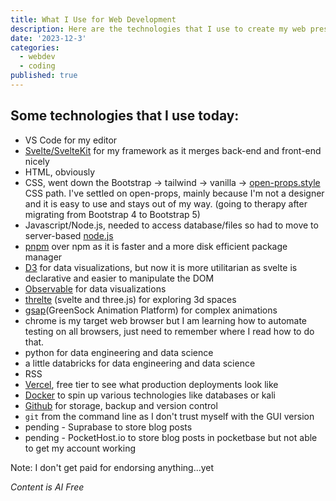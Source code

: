 ```yaml
---
title: What I Use for Web Development
description: Here are the technologies that I use to create my web presence.
date: '2023-12-3'
categories:
  - webdev
  - coding
published: true
---
```


<script>
      import Counter from './counter.svelte'
</script>

## Some technologies that I use today:

- VS Code for my editor
- [Svelte/SvelteKit](https://kit.svelte.dev) for my framework as it merges back-end and front-end nicely
- HTML, obviously
- CSS, went down the Bootstrap -> tailwind -> vanilla -> [open-props.style](https://open-props.style) CSS path. I've settled on open-props, mainly because I'm not a designer and it is easy to use and stays out of my way. (going to therapy after migrating from Bootstrap 4 to Bootstrap 5)
- Javascript/Node.js, needed to access database/files so had to move to server-based [node.js](https://nodejs.org)
- [pnpm](https://pnpm.io) over npm as it is faster and a more disk efficient package manager
- [D3](https://d3js.org) for data visualizations, but now it is more utilitarian as svelte is declarative and easier to manipulate the DOM
- [Observable](https://observablehq.com) for data visualizations
- [threlte](https://threlte.xyz/) (svelte and three.js) for exploring 3d spaces
- [gsap](https://gsap.com)(GreenSock Animation Platform) for complex animations
- chrome is my target web browser but I am learning how to automate testing on all browsers, just need to remember where I read how to do that.
- python for data engineering and data science
- a little databricks for data engineering and data science
- RSS
- [Vercel](https://vercel.com), free tier to see what production deployments look like
- [Docker](https://docker.com) to spin up various technologies like databases or kali
- [Github](https://github.com) for storage, backup and version control
- `git` from the command line as I don't trust myself with the GUI version
- pending - Suprabase to store blog posts
- pending - PocketHost.io to store blog posts in pocketbase but not able to get my account working

Note: I don't get paid for endorsing anything...yet

_Content is AI Free_
